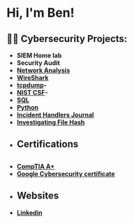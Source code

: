 <h1>Hi, I'm Ben! <br/>
<h2>👨‍💻 Cybersecurity Projects:</h2>

- <b> SIEM Home lab
- <b> Security Audit
- <b> [Network Analysis](https://github.com/Bmajor1997/Network-hardening)
- <b> [WireShark](https://github.com/Bmajor1997/Wireshark)
- <b> [tcpdump](https://github.com/Bmajor1997/tcpdump)-
- <b> [NIST CSF](https://github.com/Bmajor1997/NIST-CSF)-
- <b> [SQL](https://github.com/Bmajor1997/SQL-Project)
- <b> [Python](https://github.com/Bmajor1997/python-project)
- <b> [Incident Handlers Journal](https://github.com/Bmajor1997/Incident-handlers-journal)
- <b> [Investigating File Hash](https://github.com/Bmajor1997/Incident-handlers-journal)
- <h2> Certifications</h2>  <h2>
- <b> [CompTIA A+](https://www.credly.com/badges/a9d63f90-5a33-4128-b632-998fa311b1c5/linked_in?t=skc3qb)
- <b> [Google Cybersecurity certificate](https://www.coursera.org/account/accomplishments/professional-cert/L3EAVWLJRHC3)
- <h2> Websites
- [Linkedin](www.linkedin.com/in/benjaminctmajor)
